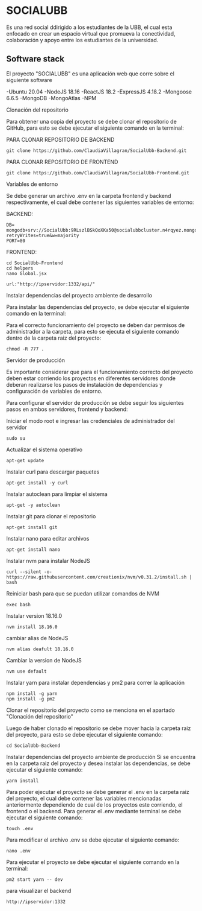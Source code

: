 # **SOCIALUBB**

Es una red social ddirigido a los estudiantes de la UBB, el cual esta enfocado en crear un espacio virtual que promueva la conectividad, colaboración y apoyo entre los estudiantes de la universidad.

## **Software stack**

El proyecto "SOCIALUBB" es una aplicación web que corre sobre el siguiente software

-Ubuntu 20.04
-NodeJS 18.16
-ReactJS 18.2
-ExpressJS 4.18.2
-Mongoose 6.6.5
-MongoDB
-MongoAtlas
-NPM

Clonación del repositorio 

Para obtener una copia del proyecto se debe clonar el repositorio de GitHub, para esto se debe ejecutar el siguiente comando en la terminal:

PARA CLONAR REPOSITORIO DE BACKEND

```
git clone https://github.com/ClaudiaVillagran/SocialUbb-Backend.git
```

PARA CLONAR REPOSITORIO DE FRONTEND

```
git clone https://github.com/ClaudiaVillagran/SocialUbb-Frontend.git
```

Variables de entorno

Se debe generar un archivo .env en la carpeta frontend y backend respectivamente, el cual debe contener las siguientes variables de entorno:

BACKEND:

```
DB= mongodb+srv://SocialUbb:9RLszlBSkQoXKa50@socialubbcluster.n4rqyez.mongodb.net/SocialUbb?retryWrites=true&w=majority
PORT=80
```

FRONTEND:

```
cd SocialUbb-Frontend
cd helpers
nano Global.jsx
```

```
url:"http://ipservidor:1332/api/"
```

Instalar dependencias del proyecto ambiente de desarrollo

Para instalar las dependencias del proyecto, se debe ejecutar el siguiente comando en la terminal:

Para el correcto funcionamiento del proyecto se deben dar permisos de administrador a la carpeta, para esto se ejecuta el siguiente comando dentro de la carpeta raiz del proyecto:

```
chmod -R 777 .
```

Servidor de producción

Es importante considerar que para el funcionamiento correcto del proyecto deben estar corriendo los proyectos en diferentes servidores donde deberan realizarse los pasos de instalación de dependencias y configuración de variables de entorno.

Para configurar el servidor de producción se debe seguir los siguientes pasos en ambos servidores, frontend y backend:

Iniciar el modo root e ingresar las credenciales de administrador del servidor

```
sudo su
```

Actualizar el sistema operativo

```
apt-get update
```

Instalar curl para descargar paquetes

```
apt-get install -y curl
```

Instalar autoclean para limpiar el sistema

```
apt-get -y autoclean
```

Instalar git para clonar el repositorio

```
apt-get install git
```

Instalar nano para editar archivos

```
apt-get install nano
```

Instalar nvm para instalar NodeJS

```
curl --silent -o- https://raw.githubusercontent.com/creationix/nvm/v0.31.2/install.sh | bash
```

Reiniciar bash para que se puedan utilizar comandos de NVM

```
exec bash
```

Instalar version 18.16.0

```
nvm install 18.16.0
```

cambiar alias de NodeJS

```
nvm alias deafult 18.16.0
```

Cambiar la version de NodeJS

```
nvm use default
```

Instalar yarn para instalar dependencias y pm2 para correr la aplicación

```
npm install -g yarn
npm install -g pm2
```

Clonar el repositorio del proyecto como se menciona en el apartado "Clonación del repositorio"

Luego de haber clonado el repositorio se debe mover hacia la carpeta raiz del proyecto, para esto se debe ejecutar el siguiente comando:

```
cd SocialUbb-Backend
```

Instalar dependencias del proyecto ambiente de producción
Si se encuentra en la carpeta raiz del proyecto y desea instalar las dependencias, se debe ejecutar el siguiente comando:

```
yarn install
```

Para poder ejecutar el proyecto se debe generar el .env en la carpeta raiz del proyecto, el cual debe contener las variables mencionadas anteriormente dependiendo de cual de los proyectos este corriendo, el frontend o el backend. Para generar el .env mediante terminal se debe ejecutar el siguiente comando:

```
touch .env
```

Para modificar el archivo .env se debe ejecutar el siguiente comando:

```
nano .env
```

Para ejecutar el proyecto se debe ejecutar el siguiente comando en la terminal:

```
pm2 start yarn -- dev
```

para visualizar el backend

```
http://ipservidor:1332
```